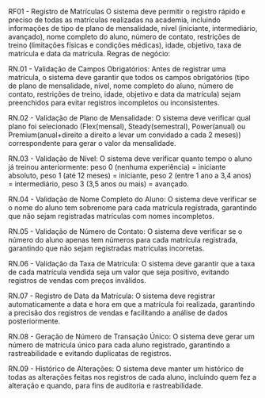 RF01 - Registro de Matrículas
O sistema deve permitir o registro rápido e preciso de todas as matrículas realizadas na academia, incluindo informações de tipo de plano de mensalidade, nível (iniciante, intermediário, avançado), nome completo do aluno, número de contato, restrições de treino (limitações físicas e condições médicas), idade, objetivo, taxa de matrícula e data da matrícula.
Regras de negócio:

RN.01 - Validação de Campos Obrigatórios: Antes de registrar uma matrícula, o sistema deve garantir que todos os campos obrigatórios (tipo de plano de mensalidade, nível, nome completo do aluno, número de contato, restrições de treino, idade, objetivo  e data da matrícula) sejam preenchidos para evitar registros incompletos ou inconsistentes.

RN.02 - Validação de Plano de Mensalidade: O sistema deve verificar qual plano foi selecionado (Flex(mensal), Steady(semestral), Power(anual) ou Premium(anual+direito a direito a levar um convidado a cada 2 meses)) correspondente para gerar o valor da mensalidade.

RN.03 - Validação de Nível: O sistema deve verificar quanto tempo o aluno já treinou anteriormente: peso 0 (nenhuma experiência) = iniciante absoluto, peso 1 (até 12 meses) = iniciante, peso 2 (entre 1 ano a 3,4 anos) = intermediário, peso 3 (3,5 anos ou mais) = avançado. 

RN.04 - Validação de Nome Completo do Aluno: O sistema deve verificar se o nome do aluno tem sobrenome para cada matrícula registrada, garantindo que não sejam registradas matrículas com nomes incompletos.

RN.05 - Validação de Número de Contato: O sistema deve verificar se o número do aluno apenas tem números para cada matrícula registrada, garantindo que não sejam registradas matrículas incorretas.

RN.06 - Validação da Taxa de Matrícula: O sistema deve garantir que a taxa de cada matrícula vendida seja um valor que seja positivo, evitando registros de vendas com preços inválidos.

RN.07 - Registro de Data da Matrícula: O sistema deve registrar automaticamente a data e hora em que a matrícula foi realizada, garantindo a precisão dos registros de vendas e facilitando a análise de dados posteriormente.

RN.08 - Geração de Número de Transação Único: O sistema deve gerar um número de matrícula único para cada aluno registrado, garantindo a rastreabilidade e evitando duplicatas de registros.

RN.09 - Histórico de Alterações: O sistema deve manter um histórico de todas as alterações feitas nos registros de cada aluno, incluindo quem fez a alteração e quando, para fins de auditoria e rastreabilidade.
